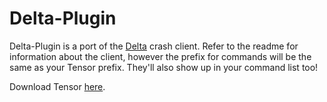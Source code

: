 # Delta-Plugin

Delta-Plugin is a port of the [Delta](https://github.com/Saturn5Vfive/Delta) crash client. 
Refer to the readme for information about the client, however the prefix for commands will be the same as your Tensor prefix.
They'll also show up in your command list too!

Download Tensor [here](https://github.com/IUDevman/Tensor).